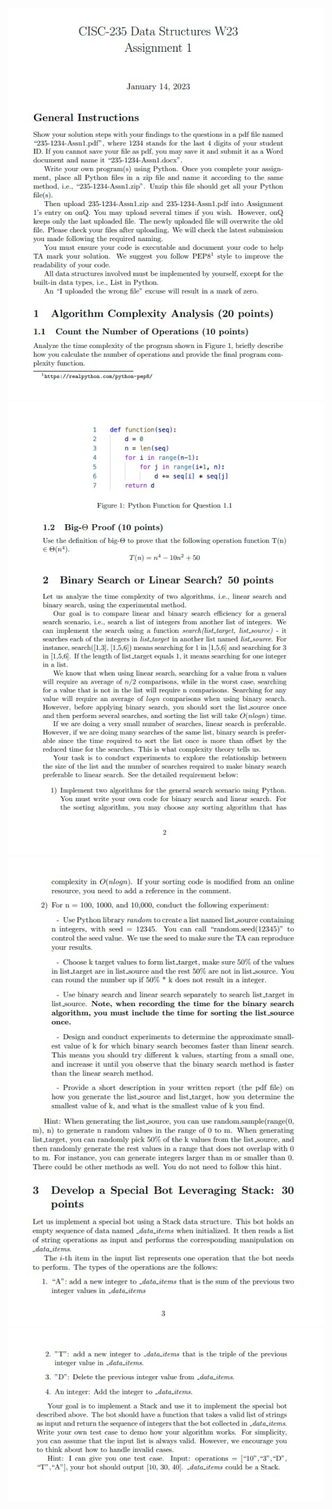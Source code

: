 ![img|32x27](https://github.com/LoganBram/Data_Structures/blob/main/assignmentphotos/A1(1).jpg)
![Assignment 1](https://github.com/LoganBram/Data_Structures/blob/main/assignmentphotos/A1(2).jpg)
![Assignment 1](https://github.com/LoganBram/Data_Structures/blob/main/assignmentphotos/A1(3).jpg)
![Assignment 1](https://github.com/LoganBram/Data_Structures/blob/main/assignmentphotos/A1(4).jpg)
